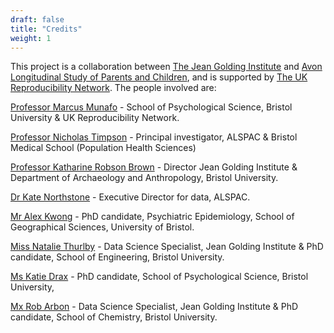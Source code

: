 ```yaml
---
draft: false
title: "Credits"
weight: 1
---
```



This project is a collaboration between [The Jean Golding Institute](http://www.bristol.ac.uk/golding/) and [Avon Longitudinal Study of Parents and Children](http://www.bristol.ac.uk/alspac/), and is supported by [The UK Reproducibility Network](http://www.dcn.ed.ac.uk/camarades/ukrn/).  The people involved are: 

[Professor Marcus Munafo](http://www.bristol.ac.uk/expsych/people/marcus-r-munafo/) - School of Psychological Science, Bristol University & UK Reproducibility Network. 

[Professor Nicholas Timpson](http://www.bristol.ac.uk/social-community-medicine/people/101602/index.html) - Principal investigator, ALSPAC & Bristol Medical School (Population Health Sciences)

[Professor Katharine Robson Brown](http://www.bristol.ac.uk/school-of-arts/people/katharine-a-robson-brown/index.html) - Director Jean Golding Institute & Department of Archaeology and Anthropology, Bristol University. 

[Dr Kate Northstone](http://www.bristol.ac.uk/social-community-medicine/people/kate-northstone/index.html) - Executive Director for data, ALSPAC. 

[Mr Alex Kwong](http://www.bristol.ac.uk/geography/people/alex-s-kwong/index.html) - PhD candidate, Psychiatric Epidemiology, School of Geographical Sciences, University of Bristol. 

[Miss Natalie Thurlby](http://www.bristol.ac.uk/engineering/people/natalie-r-thurlby/index.html) - Data Science Specialist, Jean Golding Institute & PhD candidate, School of Engineering, Bristol University.  

[Ms Katie Drax](https://research-information.bristol.ac.uk/en/persons/katie-a-drax(c62fac7b-5585-4436-84c1-140abd7380f4).html) - PhD candidate, School of Psychological Science, Bristol University,

[Mx Rob Arbon](https://research-information.bristol.ac.uk/en/persons/robert-e-arbon(bc7793f3-20ca-452c-b53a-05f0d7cab5f5).html) - Data Science Specialist, Jean Golding Institute & PhD candidate, School of Chemistry, Bristol University.  







